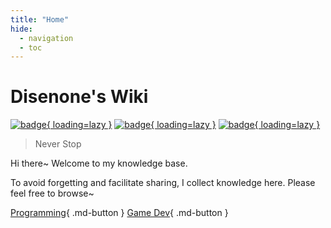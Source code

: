 ```yaml
---
title: "Home"
hide:
  - navigation
  - toc
---
```


# Disenone's Wiki

[![badge](https://_blog_/actions/workflows/Build.yml/badge.svg?label=Build&style=flat-square){ loading=lazy }](https://github.com/disenone/wiki_blog/actions)
[![badge](https://img.shields.io/github/last-commit/disenone/wiki_blog?color=FCD734&label=Last%20commit&style=flat-square){ loading=lazy }](https://github.com/disenone/wiki_blog/commits/main)
[![badge](https://img.shields.io/badge/Contact%20%26%20Subscribe-me-34ABE0?&style=flat-square){ loading=lazy }](contact-and-subscribe)

> Never Stop

Hi there~ Welcome to my knowledge base.

To avoid forgetting and facilitate sharing, I collect knowledge here.
Please feel free to browse~

[Programming](cpp-C和Cpp的命令行参数处理总结){ .md-button }
[Game Dev](game-游戏AOI算法解析和性能实测){ .md-button }
